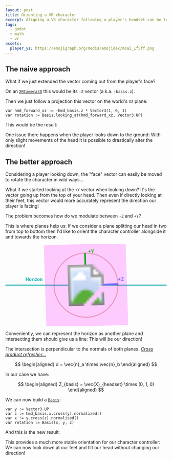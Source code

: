 ```yaml
---
layout: post
title: Orienting a VR character
excerpt: Aligning a VR character following a player's headset can be tricky
tags:
  - godot
  - math
  - vr
assets:
  player_yz: https://emojigraph.org/media/emojidex/moai_1f5ff.png
---
```


## The naive approach

What if we just extended the vector coming out from the player's face?

On an [`XRCamera3D`](https://docs.godotengine.org/en/stable/classes/class_xrcamera3d.html) this would be its `-Z` vector (a.k.a. `-basis.z`).

Then we just follow a projection this vector on the world's `XZ` plane:

```gdscript
var hmd_forward_xz := -hmd_basis.z * Vector3(1, 0, 1)
var rotation := Basis.looking_at(hmd_forward_xz, Vector3.UP)
```

This would be the result:

<three-demo height="400" module="/assets/js/demos/vr-hmd-forward.js" class="illustration interactive"></three-demo>

One issue there happens when the player looks down to the ground: With only slight movements of the head it is possible to drastically alter the direction!

## The better approach

Considering a player looking down, the "face" vector can easily be moved to rotate the character in wild ways...

What if we started looking at the `+Y` vector when looking down? It's the vector going up from the top of your head. Then even if directly looking at their feet, this vector would more accurately represent the direction our player is facing!

The problem becomes how do we modulate between `-Z` and `+Y`?

This is where planes help us: If we consider a plane splitting our head in two from top to bottom then I'd like to orient the character controller alongside it and towards the horizon.

<svg width="100%" height="256px" xmlns="http://www.w3.org/2000/svg" class="illustration">
  <text x="12.5%" y="115" fill="#0AA" style="font-weight: bold;">Horizon</text>
  <line x1="0%" y1="50%" x2="100%" y2="50%" stroke="#0AA" stroke-width="3" />
  <svg x="50%" y="50%" style="overflow: visible;">
    <g>
      <animateTransform
        attributeName="transform"
        attributeType="XML"
        type="rotate"
        from="0 0 0"
        to="-360 0 0"
        dur="10s"
        repeatCount="indefinite" />
      <rect x="-128" y="-128" width="256" height="256" fill="#F0F3" />
      <circle cx="0" cy="0" r="100" fill="transparent" stroke="#A004" stroke-width="3" />
      <text x="10" y="-100" fill="#0A0" style="font-weight: bold;">+Y</text>
      <line x1="0" y1="0" x2="0" y2="-100" stroke="#0A0" stroke-width="5" />
      <text x="100" y="-10" fill="#66F" style="font-weight: bold;">+Z</text>
      <line x1="0" y1="0" x2="100" y2="0" stroke="#66F" stroke-width="5" />
      <image x="-64px" y="-64px" width="128px" height="128px" href="{{ page.assets.player_yz }}" transform-origin="center" />
    </g>
  </svg>
</svg>


Conveniently, we can represent the horizon as another plane and intersecting them should give us a line: This will be our direction!

The intersection is perpendicular to the normals of both planes: _[Cross product refresher...](https://en.wikipedia.org/wiki/Cross_product#Definition)_

$$
\begin{aligned}
  d = \vec{n}_a \times \vec{n}_b
\end{aligned}
$$

In our case we have:

$$
\begin{aligned}
  Z_{basis} = \vec{X}_{headset} \times (0, 1, 0)
\end{aligned}
$$

We can now build a [`Basis`](https://docs.godotengine.org/en/stable/classes/class_basis.html):

```gdscript
var y := Vector3.UP
var z := hmd_basis.x.cross(y).normalized()
var x := y.cross(z).normalized()
var rotation := Basis(x, y, z)
```

And this is the new result:

<three-demo height="400" module="/assets/js/demos/vr-hmd-planes.js" class="illustration interactive"></three-demo>

This provides a much more stable orientation for our character controller: We can now look down at our feet and tilt our head without changing our direction!
